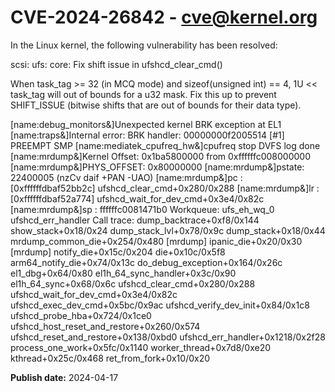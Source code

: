 # CVE-2024-26842 - cve@kernel.org

In the Linux kernel, the following vulnerability has been resolved:

scsi: ufs: core: Fix shift issue in ufshcd_clear_cmd()

When task_tag >= 32 (in MCQ mode) and sizeof(unsigned int) == 4, 1U <<
task_tag will out of bounds for a u32 mask. Fix this up to prevent
SHIFT_ISSUE (bitwise shifts that are out of bounds for their data type).

[name:debug_monitors&]Unexpected kernel BRK exception at EL1
[name:traps&]Internal error: BRK handler: 00000000f2005514 [#1] PREEMPT SMP
[name:mediatek_cpufreq_hw&]cpufreq stop DVFS log done
[name:mrdump&]Kernel Offset: 0x1ba5800000 from 0xffffffc008000000
[name:mrdump&]PHYS_OFFSET: 0x80000000
[name:mrdump&]pstate: 22400005 (nzCv daif +PAN -UAO)
[name:mrdump&]pc : [0xffffffdbaf52bb2c] ufshcd_clear_cmd+0x280/0x288
[name:mrdump&]lr : [0xffffffdbaf52a774] ufshcd_wait_for_dev_cmd+0x3e4/0x82c
[name:mrdump&]sp : ffffffc0081471b0
<snip>
Workqueue: ufs_eh_wq_0 ufshcd_err_handler
Call trace:
 dump_backtrace+0xf8/0x144
 show_stack+0x18/0x24
 dump_stack_lvl+0x78/0x9c
 dump_stack+0x18/0x44
 mrdump_common_die+0x254/0x480 [mrdump]
 ipanic_die+0x20/0x30 [mrdump]
 notify_die+0x15c/0x204
 die+0x10c/0x5f8
 arm64_notify_die+0x74/0x13c
 do_debug_exception+0x164/0x26c
 el1_dbg+0x64/0x80
 el1h_64_sync_handler+0x3c/0x90
 el1h_64_sync+0x68/0x6c
 ufshcd_clear_cmd+0x280/0x288
 ufshcd_wait_for_dev_cmd+0x3e4/0x82c
 ufshcd_exec_dev_cmd+0x5bc/0x9ac
 ufshcd_verify_dev_init+0x84/0x1c8
 ufshcd_probe_hba+0x724/0x1ce0
 ufshcd_host_reset_and_restore+0x260/0x574
 ufshcd_reset_and_restore+0x138/0xbd0
 ufshcd_err_handler+0x1218/0x2f28
 process_one_work+0x5fc/0x1140
 worker_thread+0x7d8/0xe20
 kthread+0x25c/0x468
 ret_from_fork+0x10/0x20

**Publish date:** 2024-04-17
